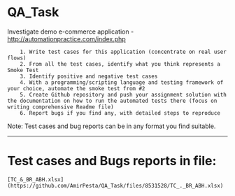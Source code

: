 # QA_Task

Investigate demo e-commerce application - http://automationpractice.com/index.php

		1. Write test cases for this application (concentrate on real user flows)
		2. From all the test cases, identify what you think represents a Smoke Test
		3. Identify positive and negative test cases
		4. With a programming/scripting language and testing framework of your choice, automate the smoke test from #2
		5. Create Github repository and push your assignment solution with the documentation on how to run the automated tests there (focus on writing comprehensive Readme file)
		6. Report bugs if you find any, with detailed steps to reproduce

Note: Test cases and bug reports can be in any format you find suitable.

________________________________________________________________________________
# Test cases and Bugs reports in file:
	[TC_&_BR_ABH.xlsx](https://github.com/AmirPesta/QA_Task/files/8531528/TC_._BR_ABH.xlsx)
